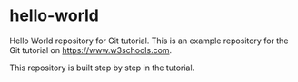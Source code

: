 # hello-world
Hello World repository for Git tutorial.
This is an example repository for the Git tutorial on https://www.w3schools.com.

This repository is built step by step in the tutorial.